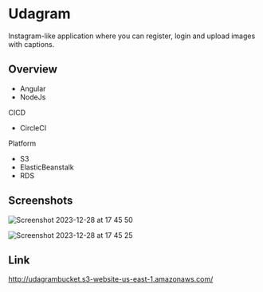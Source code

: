 # Udagram

Instagram-like application where you can register, login and upload images with captions.

## Overview

- Angular
- NodeJs

CICD
- CircleCI

Platform
- S3
- ElasticBeanstalk
- RDS


## Screenshots

![Screenshot 2023-12-28 at 17 45 50](https://github.com/AhmedBSF/udagram/assets/101567711/3f18d828-09a1-4f0c-833d-12619d7ddd4d)

![Screenshot 2023-12-28 at 17 45 25](https://github.com/AhmedBSF/udagram/assets/101567711/5097f3b5-9bb9-414a-9924-6da93ebc5673)

## Link
http://udagrambucket.s3-website-us-east-1.amazonaws.com/
